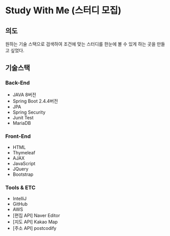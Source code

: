# Study With Me (스터디 모집)

## 의도
원하는 기술 스택으로 검색하여 조건에 맞는 스터디를 한눈에 볼 수 있게 하는 곳을 만들고 싶었다.


## 기술스택
### Back-End
- JAVA 8버전
- Spring Boot 2.4.4버전
- JPA
- Spring Security
- Junit Test
- MariaDB
### Front-End
- HTML
- Thymeleaf
- AJAX
- JavaScript
- JQuery
- Bootstrap
### Tools & ETC
- IntelliJ
- GitHub
- AWS
- [편집 API] Naver Editor
- [지도 API] Kakao Map
- [주소 API] postcodify


